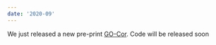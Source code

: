 ```yaml
---
date: '2020-09'
---
```


We just released a new pre-print [GO-Cor](https://google.com). Code will be released soon
